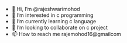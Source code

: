 - 👋 Hi, I’m @rajeshwarimohod
- 👀 I’m interested in c programming
- 🌱 I’m currently learning c language
- 💞️ I’m looking to collaborate on c project
- 📫 How to reach me rajemohod16@gmailcom

<!---
rajeshwarimohod/rajeshwarimohod is a ✨ special ✨ repository because its `README.md` (this file) appears on your GitHub profile.
You can click the Preview link to take a look at your changes.
--->
